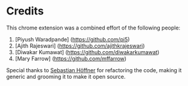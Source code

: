 # Credits

This chrome extension was a combined effort of the following people:

1. [Piyush Waradpande] (https://github.com/pi5)
2. [Ajith Rajeswari] (https://github.com/ajithkrajeswari)
3. [Diwakar Kumawat] (https://github.com/diwakarkumawat)
4. [Mary Farrow] (https://github.com/mffarrow)


Special thanks to [Sebastian Höffner](https://github.com/Faedrivin) for refactoring the code, making it generic and grooming it to make it open source.


